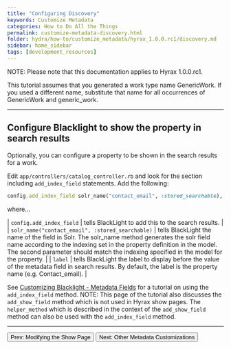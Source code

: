 ```yaml
---
title: "Configuring Discovery"
keywords: Customize Metadata
categories: How to Do All the Things
permalink: customize-metadata-discovery.html
folder: hydra/how-to/customize_metadata/hyrax_1.0.0.rc1/discovery.md
sidebar: home_sidebar
tags: [development_resources]
---
```


NOTE: Please note that this documentation applies to Hyrax 1.0.0.rc1.

This tutorial assumes that you generated a work type name GenericWork.  If you used a different name, substitute that name for all occurrences of GenericWork and generic_work.

---

## Configure Blacklight to show the property in search results
 
Optionally, you can configure a property to be shown in the search results for a work.
 
Edit `app/controllers/catalog_controller.rb` and look for the section including `add_index_field` statements.  Add the following:

```ruby
config.add_index_field solr_name("contact_email", :stored_searchable), label: "Contact Email"
```

where...

| `config.add_index_field` | tells BlackLight to add this to the search results. |
| `solr_name("contact_email", :stored_searchable)` | tells BlackLight the name of the field in Solr.  The solr_name method generates the solr field name according to the indexing set in the property definition in the model.  The second parameter should match the indexing specified in the model for the property. |
| `label` | tells BlackLight the label to display before the value of the metadata field in search results.  By default, the label is the property name (e.g. Contact_email). |


See [Customizing Blacklight - Metadata Fields](http://jessiekeck.com/customizing-blacklight/metadata_fields/) for a tutorial on using the `add_index_field` method.  NOTE: This page of the tutorial also discusses the `add_show_field` method which is not used in Hyrax show pages.  The `helper_method` which is described in the context of the `add_show_field` method can also be used with the `add_index_field` method.

---

<p><a href="customize-metadata-show-page.html"><button type="button" class="btn btn-primary">Prev: Modifying the Show Page</button></a>  <a href="customize-metadata-other-customizations.html"><button type="button" class="btn btn-primary">Next: Other Metadata Customizations</button></a></p>
